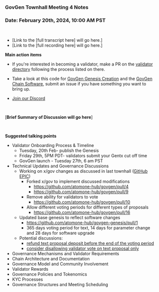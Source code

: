 ### **GovGen Townhall Meeting 4 Notes**

### Date: February 20th, 2024, 10:00 AM PST

<br> 

- [Link to the [full transcript here] will go here.]
- [Link to the [full recording here] will go here.]

**Main action items**

- If you're interested in becoming a validator, make a PR on the [validator directory](https://github.com/atomone-hub/validator) following the process listed on there.

- Take a look at this code for [GovGen Genesis Creation](https://github.com/atomone-hub/govgen-genesis) and the [GovGen Chain Software](https://github.com/atomone-hub/govgen), submit an issue if you have something you want to bring up.

- [Join our Discord](https://discord.gg/atomone)

<br> 

[**Brief Summary of Discussion will go here**]

<br>

**Suggested talking points**

- Validator Onboarding Process & Timeline
  - Tuesday, 20th Feb- publish the Genesis
  - Friday 29th, 5PM PDT- validators submit your Gentx cut off time
  - GovGen launch - Tuesday 27th, 6 am PST
- Technical Updates and Governance Discussions
  - Working on x/gov changes as discussed in last townhall ([GitHub EPIC](https://github.com/atomone-hub/govgen/issues/6))
    - Forked x/gov to implement discussed modifications
        - https://github.com/atomone-hub/govgen/pull/4    
        - https://github.com/atomone-hub/govgen/pull/9
    - Remove ability for validators to vote
        - https://github.com/atomone-hub/govgen/pull/10
    - Allow different voting periods for different types of proposals
      - https://github.com/atomone-hub/govgen/pull/16
  - Updated base genesis to reflect software changes
    - https://github.com/atomone-hub/govgen-genesis/pull/1
    - 365 days voting period for text, 14 days for parameter change and 28 days for software upgrade
  - Potential discussions:
    - [refund text proposal deposit before the end of the voting period](https://github.com/atomone-hub/govgen/issues/8)
    - [consider disallowing validator vote on text proposal only](https://github.com/atomone-hub/govgen/issues/15)
- Governance Mechanisms and Validator Requirements
- Chain Architecture and Documentation
- Governance Model and Community Involvement
- Validator Rewards
- Governance Policies and Tokenomics
- KYC Processes
- Governance Structures and Meeting Scheduling

<br>
